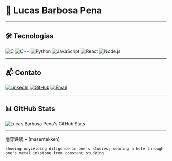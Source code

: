 # 👋 Lucas Barbosa Pena

---

## 🛠 Tecnologias
![C](https://img.shields.io/badge/C-00599C?style=for-the-badge&logo=c&logoColor=white) 
![C++](https://img.shields.io/badge/C++-00599C?style=for-the-badge&logo=c%2B%2B&logoColor=white) 
![Python](https://img.shields.io/badge/Python-3776AB?style=for-the-badge&logo=python&logoColor=white) 
![JavaScript](https://img.shields.io/badge/JavaScript-F7DF1E?style=for-the-badge&logo=javascript&logoColor=black) 
![React](https://img.shields.io/badge/React-20232A?style=for-the-badge&logo=react&logoColor=61DAFB) 
![Node.js](https://img.shields.io/badge/Node.js-339933?style=for-the-badge&logo=nodedotjs&logoColor=white) 

---

## 📬 Contato
[![LinkedIn](https://img.shields.io/badge/LinkedIn-blue?style=for-the-badge&logo=linkedin)]([SEU_LINKEDIN](https://www.linkedin.com/in/lucas-b-pena/)) 
[![GitHub](https://img.shields.io/badge/GitHub-100000?style=for-the-badge&logo=github&logoColor=white)](github.com/seaballer) 
[![Email](https://img.shields.io/badge/Email-lucasbpena2003@gmail.com-red?style=for-the-badge&logo=gmail&logoColor=white)](mailto:lucasbpena2003@gmail.com)

---

## 📊 GitHub Stats
![Lucas Barbosa Pena's GitHub Stats](https://github-readme-stats.vercel.app/api?username=seaballer&show_icons=true&theme=radical)

---

磨穿鉄硯 • (masentekken) 

    showing unyielding diligence in one's studies; wearing a hole through one's metal inkstone from constant studying
